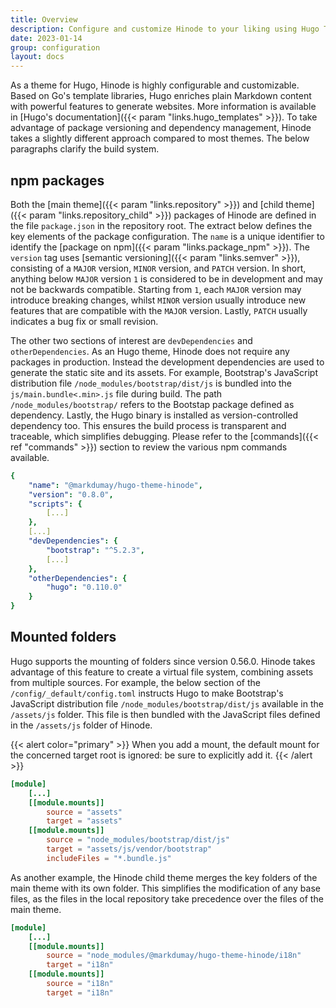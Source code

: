 ```yaml
---
title: Overview
description: Configure and customize Hinode to your liking using Hugo Templating and npm dependencies.
date: 2023-01-14
group: configuration
layout: docs
---
```


As a theme for Hugo, Hinode is highly configurable and customizable. Based on Go's template libraries, Hugo enriches plain Markdown content with powerful features to generate websites. More information is available in [Hugo's documentation]({{< param "links.hugo_templates" >}}). To take advantage of package versioning and dependency management, Hinode takes a slightly different approach compared to most themes. The below paragraphs clarify the build system.

## npm packages

Both the [main theme]({{< param "links.repository" >}}) and [child theme]({{< param "links.repository_child" >}}) packages of Hinode are defined in the file `package.json` in the repository root. The extract below defines the key elements of the package configuration. The `name` is a unique identifier to identify the [package on npm]({{< param "links.package_npm" >}}). The `version` tag uses [semantic versioning]({{< param "links.semver" >}}), consisting of a `MAJOR` version, `MINOR` version, and `PATCH` version. In short, anything below `MAJOR` version `1` is considered to be in development and may not be backwards compatible. Starting from `1`, each `MAJOR` version may introduce breaking changes, whilst `MINOR` version usually introduce new features that are compatible with the `MAJOR` version. Lastly, `PATCH` usually indicates a bug fix or small revision.

The other two sections of interest are `devDependencies` and `otherDependencies`. As an Hugo theme, Hinode does not require any packages in production. Instead the development dependencies are used to generate the static site and its assets. For example, Bootstrap's JavaScript distribution file `/node_modules/bootstrap/dist/js` is bundled into the `js/main.bundle<.min>.js` file during build. The path `/node_modules/bootstrap/` refers to the Bootstap package defined as dependency. Lastly, the Hugo binary is installed as version-controlled dependency too. This ensures the build process is transparent and traceable, which simplifies debugging. Please refer to the [commands]({{< ref "commands" >}}) section to review the various npm commands available.

```yml
{
    "name": "@markdumay/hugo-theme-hinode",
    "version": "0.8.0",
    "scripts": {
        [...]
    },
    [...]
    "devDependencies": {
        "bootstrap": "^5.2.3",
        [...]
    },
    "otherDependencies": {
        "hugo": "0.110.0"
    }
}
```

## Mounted folders

Hugo supports the mounting of folders since version 0.56.0. Hinode takes advantage of this feature to create a virtual file system, combining assets from multiple sources. For example, the below section of the `/config/_default/config.toml` instructs Hugo to make Bootstrap's JavaScript distribution file `/node_modules/bootstrap/dist/js` available in the `/assets/js` folder. This file is then bundled with the JavaScript files defined in the `/assets/js` folder of Hinode.

{{< alert color="primary" >}}
    When you add a mount, the default mount for the concerned target root is ignored: be sure to explicitly add it.
{{< /alert >}}

```toml
[module]
    [...]
    [[module.mounts]]
        source = "assets"
        target = "assets"
    [[module.mounts]]
        source = "node_modules/bootstrap/dist/js"
        target = "assets/js/vendor/bootstrap"
        includeFiles = "*.bundle.js"
```

As another example, the Hinode child theme merges the key folders of the main theme with its own folder. This simplifies the modification of any base files, as the files in the local repository take precedence over the files of the main theme.

```toml
[module]
    [...]
    [[module.mounts]]
        source = "node_modules/@markdumay/hugo-theme-hinode/i18n"
        target = "i18n"
    [[module.mounts]]
        source = "i18n"
        target = "i18n"  
```

